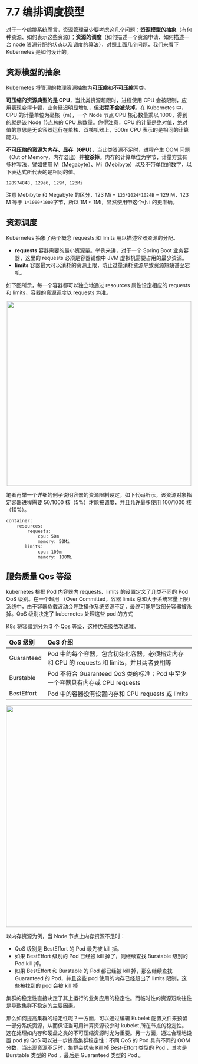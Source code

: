 # 7.7 编排调度模型

对于一个编排系统而言，资源管理至少要考虑这几个问题：**资源模型的抽象**（有何种资源、如何表示这些资源）；**资源的调度**（如何描述一个资源申请、如何描述一台 node 资源分配的状态以及调度的算法），对照上面几个问题，我们来看下 Kubernetes 是如何设计的。

## 资源模型的抽象

Kubernetes 将管理的物理资源抽象为**可压缩**和**不可压缩**两类。

**可压缩的资源典型的是 CPU**，当此类资源超限时，进程使用 CPU 会被限制，应用表现变得卡顿，业务延迟明显增加，但**进程不会被杀掉**。在 Kubernetes 中，CPU 的计量单位为毫核（m），一个 Node 节点 CPU 核心数量乘以 1000，得到的就是该 Node 节点总的 CPU 总数量。你得注意，CPU 的计量是绝对值，绝对值的意思是无论容器运行在单核、双核机器上，500m CPU 表示的是相同的计算能力。

**不可压缩的资源为内存、显存（GPU）**，当此类资源不足时，进程产生 OOM 问题（Out of Memory，内存溢出）并**被杀掉**。内存的计算单位为字节，计量方式有多种写法，譬如使用 M（Megabyte）、Mi（Mebibyte）以及不带单位的数字，以下表达式所代表的是相同的值。

```plain
128974848, 129e6, 129M, 123Mi
```
注意 Mebibyte 和 Megabyte 的区分，123 Mi = `123*1024*1024B` = 129 M，123 M 等于 `1*1000*1000`字节，所以 1M < 1Mi，显然使用带这个小 i 的更准确。

## 资源调度

Kubernetes 抽象了两个概念 requests 和 limits 用以描述容器资源的分配。

- **requests** 容器需要的最小资源量。举例来讲，对于一个 Spring Boot 业务容器，这里的 requests 必须是容器镜像中 JVM 虚拟机需要占用的最少资源。
- **limits** 容器最大可以消耗的资源上限，防止过量消耗资源导致资源短缺甚至宕机。

如下图所示，每一个容器都可以独立地通过 resources 属性设定相应的 requests 和 limits，容器的资源调度以 requests 为准。

<div  align="center">
	<img src="../assets/requests-limits.png" width = "500"  align=center />
</div>

笔者再举一个详细的例子说明容器的资源限制设定。如下代码所示，该资源对象指定容器进程需要 50/1000 核（5%）才能被调度，并且允许最多使用 100/1000 核（10%）。

```plain
container:
	resources:  
	    requests:
	        cpu: 50m
	        memory: 50Mi
	   limits:    
	        cpu: 100m
	        memory: 100Mi
```

## 服务质量 Qos 等级

kubernetes 根据 Pod 内容器内 requests、limits 的设置定义了几类不同的 Pod QoS 级别。在一个超用 （Over Committed，容器 limits 总和大于系统容量上限）系统中，由于容器负载波动会导致操作系统资源不足，最终可能导致部分容器被杀掉。QoS 级别决定了 kubernetes 处理这些 pod 的方式

K8s 将容器划分为 3 个 Qos 等级，这种优先级依次递减。

| QoS 级别| QoS 介绍 |
|:--|:--|
|Guaranteed| Pod 中的每个容器，包含初始化容器，必须指定内存和 CPU 的 requests 和 limits，并且两者要相等 |
|Burstable| Pod 不符合 Guaranteed QoS 类的标准；Pod 中至少一个容器具有内存或 CPU requests |
|BestEffort | Pod 中的容器没有设置内存和 CPU requests 或 limits |

<div  align="center">
	<img src="../assets/qos.webp" width = "600"  align=center />
</div>

以内存资源为例，当 Node 节点上内存资源不足时：

- QoS 级别是 BestEffort 的 Pod 最先被 kill 掉。
- 如果 BestEffort 级别的 Pod 已经被 kill 掉了，则继续查找 Burstable 级别的 Pod kill 掉。
- 如果 BestEffort 和 Burstable 的 Pod 都已经被 kill 掉，那么继续查找 Guaranteed 的 Pod，并且这些 pod 使用的内存已经超出了 limits 限制，这些被找到的 pod 会被 kill 掉

集群的稳定性直接决定了其上运行的业务应用的稳定性。而临时性的资源短缺往往是导致集群不稳定的主要因素。

那么如何提高集群的稳定性呢？一方面，可以通过编辑 Kubelet 配置文件来预留一部分系统资源，从而保证当可用计算资源较少时 kubelet 所在节点的稳定性。 这在处理如内存和硬盘之类的不可压缩资源时尤为重要。另一方面，通过合理地设置 pod 的 QoS 可以进一步提高集群稳定性：不同 QoS 的 Pod 具有不同的 OOM 分数，当出现资源不足时，集群会优先 Kill 掉 Best-Effort 类型的 Pod ，其次是 Burstable 类型的 Pod ，最后是 Guaranteed 类型的 Pod 。